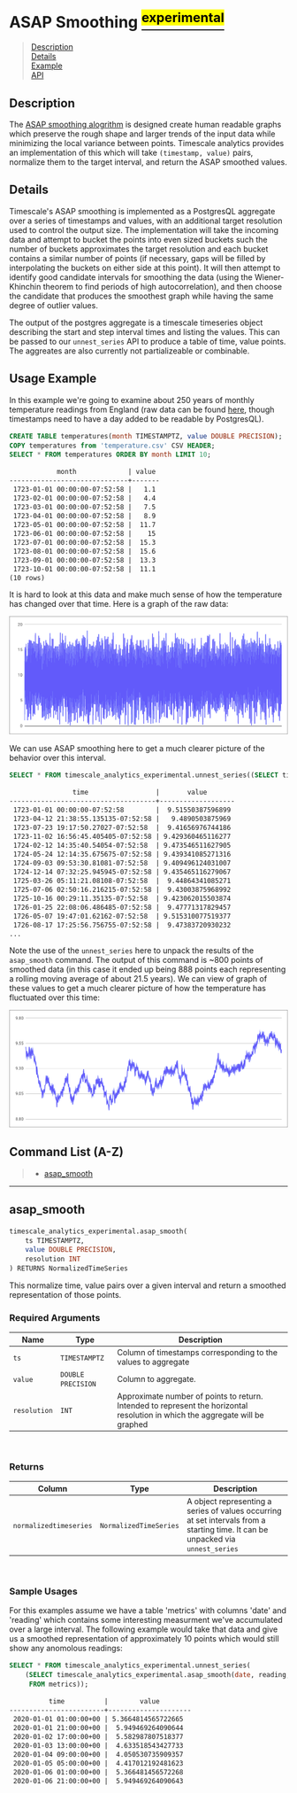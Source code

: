 # ASAP Smoothing [<sup><mark>experimental</mark></sup>](/extension/docs/README.md#tag-notes)

> [Description](#asap-description)<br>
> [Details](#asap-details)<br>
> [Example](#asap-example)<br>
> [API](#asap-api)

## Description [](asap-description)

The [ASAP smoothing alogrithm](https://arxiv.org/pdf/1703.00983.pdf) is designed create human readable graphs which preserve the rough shape and larger trends of the input data while minimizing the local variance between points.  Timescale analytics provides an implementation of this which will take `(timestamp, value)` pairs, normalize them to the target interval, and return the ASAP smoothed values.

## Details [](asap-details)

Timescale's ASAP smoothing is implemented as a PostgresQL aggregate over a series of timestamps and values, with an additional target resolution used to control the output size.  The implementation will take the incoming data and attempt to bucket the points into even sized buckets such the number of buckets approximates the target resolution and each bucket contains a similar number of points (if necessary, gaps will be filled by interpolating the buckets on either side at this point).  It will then attempt to identify good candidate intervals for smoothing the data (using the Wiener-Khinchin theorem to find periods of high autocorrelation), and then choose the candidate that produces the smoothest graph while having the same degree of outlier values.

The output of the postgres aggregate is a timescale timeseries object describing the start and step interval times and listing the values.  This can be passed to our `unnest_series` API to produce a table of time, value points.  The aggreates are also currently not partializeable or combinable.

## Usage Example [](asap-example)

In this example we're going to examine about 250 years of monthly temperature readings from England (raw data can be found [here](http://futuredata.stanford.edu/asap/Temp.csv), though timestamps need to have a day added to be readable by PostgresQL).  


```SQL ,ignore
CREATE TABLE temperatures(month TIMESTAMPTZ, value DOUBLE PRECISION);
COPY temperatures from 'temperature.csv' CSV HEADER;
SELECT * FROM temperatures ORDER BY month LIMIT 10;
```
```
            month             | value 
------------------------------+-------
 1723-01-01 00:00:00-07:52:58 |   1.1
 1723-02-01 00:00:00-07:52:58 |   4.4
 1723-03-01 00:00:00-07:52:58 |   7.5
 1723-04-01 00:00:00-07:52:58 |   8.9
 1723-05-01 00:00:00-07:52:58 |  11.7
 1723-06-01 00:00:00-07:52:58 |    15
 1723-07-01 00:00:00-07:52:58 |  15.3
 1723-08-01 00:00:00-07:52:58 |  15.6
 1723-09-01 00:00:00-07:52:58 |  13.3
 1723-10-01 00:00:00-07:52:58 |  11.1
(10 rows)
```

It is hard to look at this data and make much sense of how the temperature has changed over that time.  Here is a graph of the raw data:

![Raw data](images/ASAP_raw.png)

We can use ASAP smoothing here to get a much clearer picture of the behavior over this interval.

```SQL ,ignore
SELECT * FROM timescale_analytics_experimental.unnest_series((SELECT timescale_analytics_experimental.asap_smooth(month, value, 800) FROM temperatures));
```
```
                time                 |       value       
-------------------------------------+-------------------
 1723-01-01 00:00:00-07:52:58        |  9.51550387596899
 1723-04-12 21:38:55.135135-07:52:58 |   9.4890503875969
 1723-07-23 19:17:50.27027-07:52:58  |  9.41656976744186
 1723-11-02 16:56:45.405405-07:52:58 | 9.429360465116277
 1724-02-12 14:35:40.54054-07:52:58  | 9.473546511627905
 1724-05-24 12:14:35.675675-07:52:58 | 9.439341085271316
 1724-09-03 09:53:30.81081-07:52:58  | 9.409496124031007
 1724-12-14 07:32:25.945945-07:52:58 | 9.435465116279067
 1725-03-26 05:11:21.08108-07:52:58  |  9.44864341085271
 1725-07-06 02:50:16.216215-07:52:58 |  9.43003875968992
 1725-10-16 00:29:11.35135-07:52:58  | 9.423062015503874
 1726-01-25 22:08:06.486485-07:52:58 |  9.47771317829457
 1726-05-07 19:47:01.62162-07:52:58  | 9.515310077519377
 1726-08-17 17:25:56.756755-07:52:58 |  9.47383720930232
...
```

Note the use of the `unnest_series` here to unpack the results of the `asap_smooth` command.  The output of this command is ~800 points of smoothed data (in this case it ended up being 888 points each representing a rolling moving average of about 21.5 years).  We can view of graph of these values to get a much clearer picture of how the temperature has fluctuated over this time:

![Smoothed data](images/ASAP_smoothed.png)


## Command List (A-Z) [](asap-api)
> - [asap_smooth](#asap_smooth)

---
## **asap_smooth** [](asap_smooth)
```SQL ,ignore
timescale_analytics_experimental.asap_smooth(
    ts TIMESTAMPTZ,
    value DOUBLE PRECISION,
    resolution INT
) RETURNS NormalizedTimeSeries
```

This normalize time, value pairs over a given interval and return a smoothed representation of those points.

### Required Arguments [](asap-required-arguments)
|Name| Type |Description|
|---|---|---|
| `ts` | `TIMESTAMPTZ` | Column of timestamps corresponding to the values to aggregate |
| `value` | `DOUBLE PRECISION` |  Column to aggregate. |
| `resolution` | `INT` |  Approximate number of points to return.  Intended to represent the horizontal resolution in which the aggregate will be graphed
<br>

### Returns

|Column|Type|Description|
|---|---|---|
| `normalizedtimeseries` | `NormalizedTimeSeries` | A object representing a series of values occurring at set intervals from a starting time.  It can be unpacked via `unnest_series` |
<br>

### Sample Usages [](asap-examples)
For this examples assume we have a table 'metrics' with columns 'date' and 'reading' which contains some interesting measurment we've accumulated over a large interval.  The following example would take that data and give us a smoothed representation of approximately 10 points which would still show any anomolous readings:

<div hidden>

```SQL ,non-transactional
SET TIME ZONE 'UTC';
CREATE TABLE metrics(date TIMESTAMPTZ, reading DOUBLE PRECISION);
INSERT INTO metrics 
SELECT
    '2020-1-1 UTC'::timestamptz + make_interval(hours=>foo), 
    (5 + 5 * sin(foo / 12.0 * PI()))
    FROM generate_series(1,168) foo;

```

</div>

```SQL
SELECT * FROM timescale_analytics_experimental.unnest_series(
    (SELECT timescale_analytics_experimental.asap_smooth(date, reading, 8)
     FROM metrics));
```
```output
          time          |        value        
------------------------+---------------------
 2020-01-01 01:00:00+00 | 5.3664814565722665
 2020-01-01 21:00:00+00 |  5.949469264090644
 2020-01-02 17:00:00+00 |  5.582987807518377
 2020-01-03 13:00:00+00 |  4.633518543427733
 2020-01-04 09:00:00+00 |  4.050530735909357
 2020-01-05 05:00:00+00 |  4.417012192481623
 2020-01-06 01:00:00+00 |  5.366481456572268
 2020-01-06 21:00:00+00 |  5.949469264090643
```